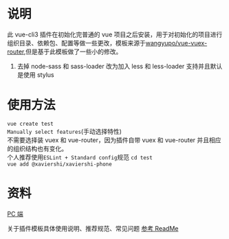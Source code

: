 # 说明

此 vue-cli3 插件在初始化完普通的 vue 项目之后安装，用于对初始化的项目进行组织目录、依赖包、配置等做一些更改，模板来源于[wangyupo/vue-vuex-router](https://github.com/wangyupo/vue-vuex-router),但是基于此模板做了一些小的修改。

1. 去掉 node-sass 和 sass-loader 改为加入 less 和 less-loader 支持并且默认是使用 stylus

# 使用方法

`vue create test`  
 `Manually select features`(手动选择特性)  
 不需要选择装 vuex 和 vue-router，因为插件自带 vuex 和 vue-router 并且相应的组织结构也有变化。  
 个人推荐使用`ESLint + Standard config`规范
`cd test`  
`vue add @xaviershi/xaviershi-phone`

# 资料

[PC 端](https://www.npmjs.com/package/@xaviershi/vue-cli-plugin-xaviershi-pc)

关于插件模板具体使用说明、推荐规范、常见问题 [参考 ReadMe](https://github.com/wangyupo/vue-vuex-router/blob/master/README.md?1556770278320)
